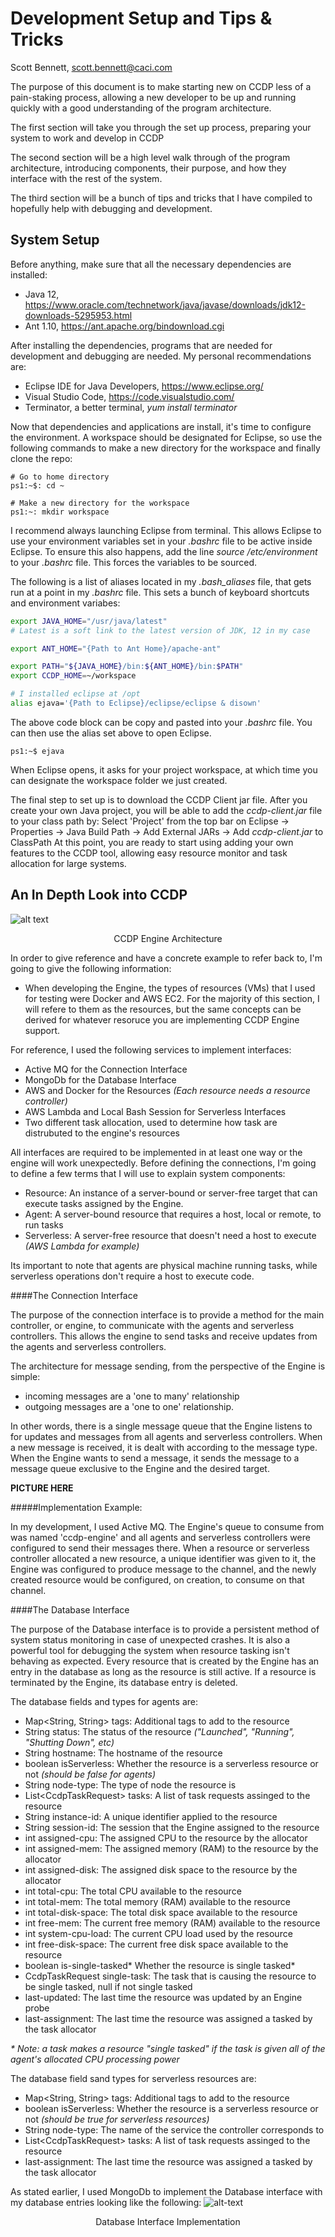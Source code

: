 Development Setup and Tips & Tricks
===================================

Scott Bennett, scott.bennett@caci.com

The purpose of this document is to make starting new on CCDP less of a pain-staking process, allowing a new developer to be up and running quickly with a good understanding of the program architecture.

The first section will take you through the set up process, preparing your system to work and develop in CCDP

The second section will be a high level walk through of the program architecture, introducing components, their purpose, and how they interface with the rest of the system.

The third section will be a bunch of tips and tricks that I have compiled to hopefully help with debugging and development.

System Setup
------------

Before anything, make sure that all the necessary dependencies are installed:

- Java 12, https://www.oracle.com/technetwork/java/javase/downloads/jdk12-downloads-5295953.html
- Ant 1.10, https://ant.apache.org/bindownload.cgi

After installing the dependencies, programs that are needed for development and debugging are needed. My personal recommendations are:

- Eclipse IDE for Java Developers, https://www.eclipse.org/
- Visual Studio Code, https://code.visualstudio.com/
- Terminator, a better terminal, *yum install terminator*

Now that dependencies and applications are install, it's time to configure the environment. A workspace should be designated for Eclipse, so use the following commands to make a new directory for the workspace and finally clone the repo:

```shell
# Go to home directory
ps1:~$: cd ~

# Make a new directory for the workspace
ps1:~: mkdir workspace
```

I recommend always launching Eclipse from terminal. This allows Eclipse to use your environment variables set in your *.bashrc* file to be active inside Eclipse. To ensure this also happens, add the line
*source /etc/environment*
to your *.bashrc* file. This forces the variables to be sourced.

The following is a list of aliases located in my *.bash_aliases* file, that gets run at a point in my *.bashrc* file. This sets a bunch of keyboard shortcuts and environment variabes:

```bash
export JAVA_HOME="/usr/java/latest" 
# Latest is a soft link to the latest version of JDK, 12 in my case

export ANT_HOME="{Path to Ant Home}/apache-ant"

export PATH="${JAVA_HOME}/bin:${ANT_HOME}/bin:$PATH"
export CCDP_HOME=~/workspace

# I installed eclipse at /opt
alias ejava='{Path to Eclipse}/eclipse/eclipse & disown'
```

The above code block can be copy and pasted into your *.bashrc* file. You can then use the alias set above to open Eclipse.

```shell
ps1:~$ ejava
```

When Eclipse opens, it asks for your project workspace, at which time you can designate the workspace folder we just created.

The final step to set up is to download the CCDP Client jar file. After you create your own Java project, you will be able to add the *ccdp-client.jar* file to your class path by:
Select 'Project' from the top bar on Eclipse -> Properties -> Java Build Path -> Add External JARs -> Add *ccdp-client.jar* to ClassPath
At this point, you are ready to start using adding your own features to the CCDP tool, allowing easy resource monitor and task allocation for large systems.

An In Depth Look into CCDP
--------------------------

![alt text](./CcdpArchitecture.png "CCDP Engine Architecture")
<p style="text-align:center">CCDP Engine Architecture</p>

In order to give reference and have a concrete example to refer back to, I'm going to give the following information:

- When developing the Engine, the types of resources (VMs) that I used for testing were Docker and AWS EC2. For the majority of this section, I will refere to them as the resources, but the same concepts can be derived for whatever resoruce you are implementing CCDP Engine support.

For reference, I used the following services to implement interfaces:

- Active MQ for the Connection Interface
- MongoDb for the Database Interface
- AWS and Docker for the Resources *(Each resource needs a resource controller)*
- AWS Lambda and Local Bash Session for Serverless Interfaces
- Two different task allocation, used to determine how task are distrubuted to the engine's resources

All interfaces are required to be implemented in at least one way or the engine will work unexpectedly. Before defining the connections, I'm going to define a few terms that I will use to explain system components:

- Resource: An instance of a server-bound or server-free target that can execute tasks assigned by the Engine.
- Agent: A server-bound resource that requires a host, local or remote, to run tasks
- Serverless: A server-free resource that doesn't need a host to execute *(AWS Lambda for example)*

Its important to note that agents are physical machine running tasks, while serverless operations don't require a host to execute code.

####The Connection Interface

The purpose of the connection interface is to provide a method for the main controller, or engine, to communicate with the agents and serverless controllers. This allows the engine to send tasks and receive updates from the agents and serverless controllers.

The architecture for message sending, from the perspective of the Engine is simple:

- incoming messages are a 'one to many' relationship
- outgoing messages are a 'one to one' relationship.

In other words, there is a single message queue that the Engine listens to for updates and messages from all agents and serverless controllers. When a new message is received, it is dealt with according to the message type. When the Engine wants to send a message, it sends the message to a message queue exclusive to the Engine and the desired target.

**PICTURE HERE**

#####Implementation Example:

In my development, I used Active MQ. The Engine's queue to consume from was named 'ccdp-engine' and all agents and serverless controllers were configured to send their messages there. When a resource or serverless controller allocated a new resource, a unique identifier was given to it, the Engine was configured to produce message to the channel, and the newly created resource would be configured, on creation, to consume on that channel.

####The Database Interface

The purpose of the Database interface is to provide a persistent method of system status monitoring in case of unexpected crashes. It is also a powerful tool for debugging the system when resource tasking isn't behaving as expected. Every resource that is created by the Engine has an entry in the database as long as the resource is still active. If a resource is terminated by the Engine, its database entry is deleted. 

The database fields and types for agents are:

- Map<String, String> tags: Additional tags to add to the resource
- String status: The status of the resource *("Launched", "Running", "Shutting Down", etc)*
- String hostname: The hostname of the resource
- boolean isServerless: Whether the resource is a serverless resource or not *(should be false for agents)*
- String node-type: The type of node the resource is
- List\<CcdpTaskRequest> tasks: A list of task requests assinged to the resource
- String instance-id: A unique identifier applied to the resource
- String session-id: The session that the Engine assigned to the resource
- int assigned-cpu: The assigned CPU to the resource by the allocator
- int assigned-mem: The assigned memory (RAM) to the resource by the allocator
- int assigned-disk: The assigned disk space to the resource by the allocator
- int total-cpu: The total CPU available to the resource
- int total-mem: The total memory (RAM) available to the resource
- int total-disk-space: The total disk space available to the resource
- int free-mem: The current free memory (RAM) available to the resource
- int system-cpu-load: The current CPU load used by the resource
- int free-disk-space: The current free disk space available to the resource
- boolean is-single-tasked* Whether the resource is single tasked*
- CcdpTaskRequest single-task: The task that is causing the resource to be single tasked, null if not single tasked
- last-updated: The last time the resource was updated by an Engine probe
- last-assignment: The last time the resource was assigned a tasked by the task allocator

*\* Note: a task makes a resource "single tasked" if the task is given all of the agent's allocated CPU processing power*

The database field sand types for serverless resources are:

- Map<String, String> tags: Additional tags to add to the resource
- boolean isServerless: Whether the resource is a serverless resource or not *(should be true for serverless resources)*
- String node-type: The name of the service the controller corresponds to
- List\<CcdpTaskRequest> tasks: A list of task requests assinged to the resource
- last-assignment: The last time the resource was assigned a tasked by the task allocator

As stated earlier, I used MongoDb to implement the Database interface with my database entries looking like the following:
![alt-text](./DatabaseSS.png)
<p style="text-align:center">Database Interface Implementation</p>
